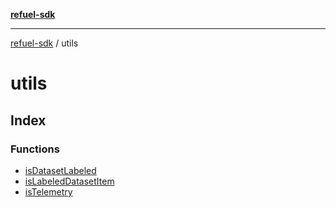 [**refuel-sdk**](../README.md)

***

[refuel-sdk](../modules.md) / utils

# utils

## Index

### Functions

- [isDatasetLabeled](functions/isDatasetLabeled.md)
- [isLabeledDatasetItem](functions/isLabeledDatasetItem.md)
- [isTelemetry](functions/isTelemetry.md)
